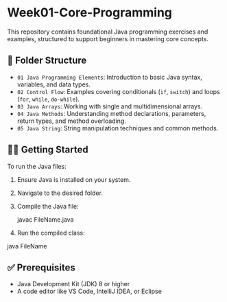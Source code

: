 # Week01-Core-Programming

This repository contains foundational Java programming exercises and examples, structured to support beginners in mastering core concepts.

## 📁 Folder Structure

* `01 Java Programming Elements`: Introduction to basic Java syntax, variables, and data types.
* `02 Control Flow`: Examples covering conditionals (`if`, `switch`) and loops (`for`, `while`, `do-while`).
* `03 Java Arrays`: Working with single and multidimensional arrays.
* `04 Java Methods`: Understanding method declarations, parameters, return types, and method overloading.
* `05 Java String`: String manipulation techniques and common methods.

## 🧑‍💻 Getting Started

To run the Java files:

1. Ensure Java is installed on your system.
2. Navigate to the desired folder.
3. Compile the Java file:
   
   javac FileName.java

4. Run the compiled class:

java FileName

## ✅ Prerequisites

* Java Development Kit (JDK) 8 or higher
* A code editor like VS Code, IntelliJ IDEA, or Eclipse
